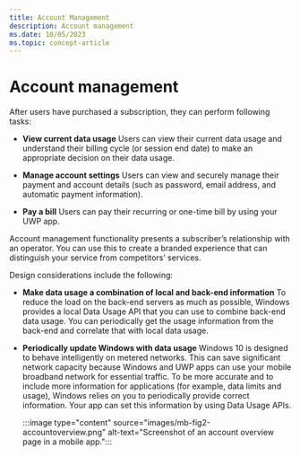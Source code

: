 ```yaml
---
title: Account Management
description: Account management
ms.date: 10/05/2023
ms.topic: concept-article
---
```


# Account management

After users have purchased a subscription, they can perform following tasks:

- **View current data usage** Users can view their current data usage and understand their billing cycle (or session end date) to make an appropriate decision on their data usage.

- **Manage account settings** Users can view and securely manage their payment and account details (such as password, email address, and automatic payment information).

- **Pay a bill** Users can pay their recurring or one-time bill by using your UWP app.

Account management functionality presents a subscriber’s relationship with an operator. You can use this to create a branded experience that can distinguish your service from competitors’ services.

Design considerations include the following:

- **Make data usage a combination of local and back-end information** To reduce the load on the back-end servers as much as possible, Windows provides a local Data Usage API that you can use to combine back-end data usage. You can periodically get the usage information from the back-end and correlate that with local data usage.

- **Periodically update Windows with data usage** Windows 10 is designed to behave intelligently on metered networks. This can save significant network capacity because Windows and UWP apps can use your mobile broadband network for essential traffic. To be more accurate and to include more information for applications (for example, data limits and usage), Windows relies on you to periodically provide correct information. Your app can set this information by using Data Usage APIs.

    :::image type="content" source="images/mb-fig2-accountoverview.png" alt-text="Screenshot of an account overview page in a mobile app.":::
